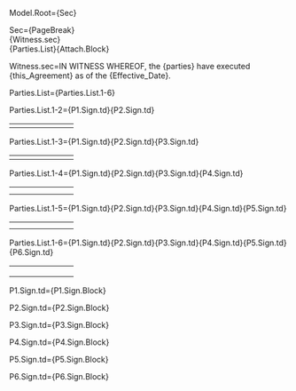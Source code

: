 Model.Root={Sec}

Sec={PageBreak}<br>{Witness.sec}<br>{Parties.List}{Attach.Block}

Witness.sec=IN WITNESS WHEREOF, the {parties} have executed {this_Agreement} as of the {Effective_Date}.

Parties.List={Parties.List.1-6}

Parties.List.1-2=<table><tr>{P1.Sign.td}<td width="100px"></td>{P2.Sign.td}</tr></table>

Parties.List.1-3=<table><tr>{P1.Sign.td}<td width="100px"></td>{P2.Sign.td}</tr><tr>{P3.Sign.td}</tr></table>

Parties.List.1-4=<table><tr>{P1.Sign.td}<td width="100px"></td>{P2.Sign.td}</tr><tr>{P3.Sign.td}<td></td>{P4.Sign.td}</tr></table>

Parties.List.1-5=<table><tr>{P1.Sign.td}<td width="100px"></td>{P2.Sign.td}</tr><tr>{P3.Sign.td}<td></td>{P4.Sign.td}</tr><tr>{P5.Sign.td}</tr></table>

Parties.List.1-6=<table><tr>{P1.Sign.td}<td width="100px"></td>{P2.Sign.td}</tr><tr>{P3.Sign.td}<td></td>{P4.Sign.td}</tr><tr>{P5.Sign.td}<td width="100px"></td>{P6.Sign.td}</tr></table>

P1.Sign.td=<td valign="top" width="300px">{P1.Sign.Block}</td>

P2.Sign.td=<td valign="top" width="300px">{P2.Sign.Block}</td>

P3.Sign.td=<td valign="top" width="300px">{P3.Sign.Block}</td>

P4.Sign.td=<td valign="top" width="300px">{P4.Sign.Block}</td>

P5.Sign.td=<td valign="top" width="300px">{P5.Sign.Block}</td>    

P6.Sign.td=<td valign="top" width="300px">{P6.Sign.Block}</td>